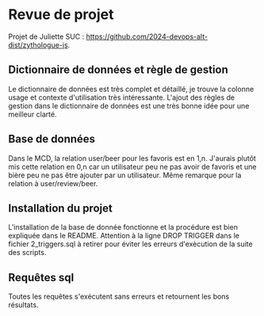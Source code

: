 # Revue de projet

Projet de Juliette SUC : https://github.com/2024-devops-alt-dist/zythologue-js.

## Dictionnaire de données et règle de gestion

Le dictionnaire de données est très complet et détaillé, je trouve la colonne usage et contexte d'utilisation très intéressante. L'ajout des règles de gestion dans le dictionnaire de données est une très bonne idée pour une meilleur clarté.

## Base de données 
Dans le MCD, la relation user/beer pour les favoris est en 1,n. J'aurais plutôt mis cette relation en 0,n car un utilisateur peu ne pas avoir de favoris et une bière peu ne pas être ajouter par un utilisateur. Même remarque pour la relation à user/review/beer.

## Installation du projet
L'installation de la base de donnée fonctionne et la procédure est bien expliquée dans le README. Attention à la ligne DROP TRIGGER dans le fichier 2_triggers.sql à retirer pour éviter les erreurs d'exècution de la suite des scripts.

## Requêtes sql
Toutes les requêtes s'exécutent sans erreurs et retournent les bons résultats.
